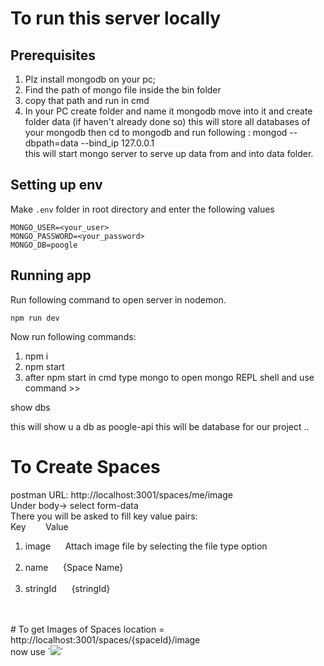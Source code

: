 # To run this server locally

## Prerequisites

1. Plz install mongodb on your pc;
2. Find the path of mongo file inside the bin folder
3. copy that path and run in cmd
4. In your PC create folder and name it mongodb move into it and create folder data (if haven't already done so) this will store all databases of your mongodb
   then cd to mongodb and run following : mongod --dbpath=data --bind_ip 127.0.0.1  
   this will start mongo server to serve up data from and into data folder.

## Setting up env

Make `.env` folder in root directory and enter the following values

```
MONGO_USER=<your_user>
MONGO_PASSWORD=<your_password>
MONGO_DB=poogle
```

## Running app

Run following command to open server in nodemon.

```
npm run dev
```

Now run following commands:

1. npm i
2. npm start
3. after npm start in cmd type mongo
   to open mongo REPL shell
   and use command >>

show dbs

this will show u a db as poogle-api this will be database for our project ..

# To Create Spaces
postman URL: http://localhost:3001/spaces/me/image
<br/>
Under body-> select form-data
<br/>
There you will be asked to fill key value pairs:
<br/>
Key   &nbsp;&nbsp;&nbsp;&nbsp;&nbsp;&nbsp; Value
<ol>
   <li>
      image&nbsp;&nbsp;&nbsp;&nbsp;&nbsp;&nbsp;Attach image file by selecting the file type option
   </li>
   <br/>
   <li>
      name&nbsp;&nbsp;&nbsp;&nbsp;&nbsp;&nbsp;{Space Name}
   </li>
   <br/>
   <li>
      stringId&nbsp;&nbsp;&nbsp;&nbsp;&nbsp;&nbsp;{stringId}
   </li>
   <br/>
</ol>
<br/>
# To get Images of Spaces
location = http://localhost:3001/spaces/{spaceId}/image
<br/>
now use
`<img src={location} />`